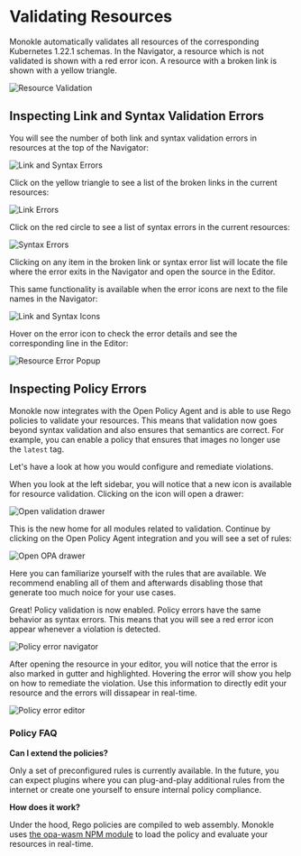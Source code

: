 # Validating Resources

Monokle automatically validates all resources of the corresponding Kubernetes 1.22.1 schemas. In the Navigator, a resource which is not validated is shown with a red error icon. A resource with a broken link is shown with a yellow triangle.

![Resource Validation](img/link-syntax-errors-image-1-1.5.0.png)

## **Inspecting Link and Syntax Validation Errors**

You will see the number of both link and syntax validation errors in resources at the top of the Navigator:

![Link and Syntax Errors](img/navigator-link-and-syntax-errors-header-1.6.0.png)

Click on the yellow triangle to see a list of the broken links in the current resources:

![Link Errors](img/navigator-broken-links-list-1.6.0.png)

Click on the red circle to see a list of syntax errors in the current resources:

![Syntax Errors](img/navigator-syntax-errors-list-1.6.0.png)

Clicking on any item in the broken link or syntax error list will locate the file where the error exits in the Navigator and open the source in the Editor.

This same functionality is available when the error icons are next to the file names in the Navigator:

![Link and Syntax Icons](img/navigator-link-syntax-errors-1.6.0.png)

Hover on the error icon to check the error details and see the corresponding line in the Editor:

![Resource Error Popup](img/error-details-popup-1.5.0.png)

## **Inspecting Policy Errors**

Monokle now integrates with the Open Policy Agent and is able to use Rego policies to validate your resources. This means that validation now goes beyond syntax validation and also ensures that semantics are correct. For example, you can enable a policy that ensures that images no longer use the `latest` tag.

Let's have a look at how you would configure and remediate violations.

When you look at the left sidebar, you will notice that a new icon is available for resource validation. Clicking on the icon will open a drawer:

![Open validation drawer](img/missing.png)

This is the new home for all modules related to validation. Continue by clicking on the Open Policy Agent integration and you will see a set of rules:

![Open OPA drawer](img/missing.png)

Here you can familiarize yourself with the rules that are available. We recommend enabling all of them and afterwards disabling those that generate too much noice for your use cases.

Great! Policy validation is now enabled. Policy errors have the same behavior as syntax errors. This means that you will see a red error icon appear whenever a violation is detected.

![Policy error navigator](img/missing.png)

After opening the resource in your editor, you will notice that the error is also marked in gutter and highlighted. Hovering the error will show you help on how to remediate the violation. Use this information to directly edit your resource and the errors will dissapear in real-time.

![Policy error editor](img/missing.png)

### **Policy FAQ**

**Can I extend the policies?**

Only a set of preconfigured rules is currently available. In the future, you can expect plugins where you can plug-and-play additional rules from the internet or create one yourself to ensure internal policy compliance.

**How does it work?**

Under the hood, Rego policies are compiled to web assembly. Monokle uses [the opa-wasm NPM module][npm-opa-wasm] to load the policy and evaluate your resources in real-time.

[npm-opa-wasm]: https://www.npmjs.com/package/@open-policy-agent/opa-wasm
